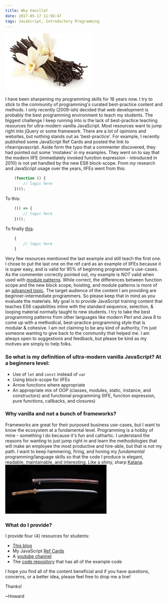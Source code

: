 ```yaml
---
title: Why Vanilla?
date: 2017-05-17 11:56:47
tags: JavaScript, Introductory Programming
---
```


![](/stuff/vanilla.jpg)

I have been sharpening my programming skills for 16 years now. I try to stick to the community of programming's curated best-practice content and methods. I only recently (2009-ish) decided that web development is probably the best programming environment to teach my students. The biggest challenge I keep running into is the lack of best-practice teaching resources for ultra-modern vanilla JavaScript. Most resources want to jump right into jQuery or some framework. There are a lot of opinions and websites, but nothing stands out as 'best-practice'. For example, I recently published some JavaScript Ref Cards and posted the link to r/learnjavascript. Aside form the typo that a commenter discovered, they had pointed out some 'mistakes' in my examples. They went on to say that the modern IIFE (immediately invoked function expression - introduced in 2010) is not yet handled by the new ES6 block-scope. From *my* research and JavaScript usage over the years, IIFEs went from this:
```javascript
    (function () {
        // logic here
    })();
```
 To this:
```javascript
    (() => {
        // logic here
    })();
```
To finally [this](http://wesbos.com/es6-block-scope-iife/):
```javascript
    {
        // logic here
    }
```

Very few resources mentioned the last example and still teach the first one. I chose to put the last one on the ref card as an example of IIFEs because it is super easy, and is valid for 95% of beginning programmer's use-cases. As the commenter correctly pointed out, my example is *NOT* valid when used with [module patterns](http://stackoverflow.com/questions/33534485/will-const-and-let-make-the-iife-pattern-unnecessary). While correct, the differences between function scope and the new block scope, hoisting, and module patterns is more of an [advanced topic](https://github.com/getify/You-Dont-Know-JS/blob/master/scope%20%26%20closures/ch3.md). The target audience of the content I am providing are beginner-intermediate programmers. So please keep that in mind as you evaluate the materials. My goal is to provide JavaScript training content that teaches ES6 capabilities inline with the standard sequence, selection, & looping material normally taught to new students. I try to take the best programming patterns from other languages like modern Perl and Java 8 to come up with a methodical, best-practice programming style that is modular & cohesive. I am not claiming to be any kind of authority, I'm just someone wanting to give back to the community that helped me. I am always open to suggestions and feedback, but please be kind as my motives are simply to help folks.

### So what is my definition of ultra-modern vanilla JavaScript? At a beginners level:
* Use of ```let``` and ```const``` instead of ```var```
* Using block-scope for IIFEs
* Arrow functions where appropriate
* An appropriate mix of OOP (classes, modules, static, instance, and constructors) and functional programming (IIFE, function expression, pure functions, callbacks, and closures)

### Why vanilla and not a bunch of frameworks?
Frameworks are great for their purposed business use-cases, but I want to know the ecosystem at a fundamental level. Programming is a hobby of mine - something I do because it's fun and cathartic. I understand the reasons for wanting to just jump right in and learn the methodologies that will make an employee the most productive and hire-able, but that is not my path. I want to keep hammering, firing, and honing my *fundamental* programming/language skills so that the code I produce is elegant, readable, maintainable, and interesting. Like a shiny, sharp [Katana](https://en.wikipedia.org/wiki/Japanese_sword).
![](/stuff/katana.jpg)

### What do I provide?
I provide four (4) resources for students:
* [This blog](https://codeelegant.github.io/archives/)
* My JavaScript [Ref Cards](https://github.com/CodeElegant/CheatSheets)
* A [youtube channel](https://www.youtube.com/watch?v=oLys9ev1tfc&t=24s&index=1&list=PLU7QZceI0qqdTctWgF8cD-AH1-vsvg8Jp)
* The [code repository](https://github.com/IntroductoryProgrammingLogic) that has all of the example code

I hope you find all of the content beneficial and if you have questions, concerns, or a better idea, please feel free to drop me a line!

Thanks!

~Howard